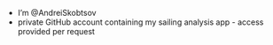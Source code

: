 - I’m @AndreiSkobtsov
- private GitHub account containing my sailing analysis app - access provided per request
